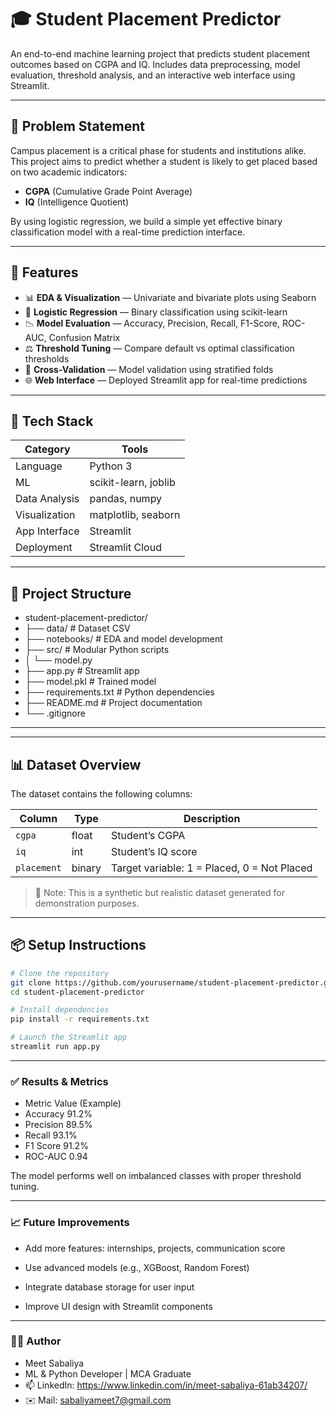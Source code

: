 # 🎓 Student Placement Predictor

An end-to-end machine learning project that predicts student placement outcomes based on CGPA and IQ. Includes data preprocessing, model evaluation, threshold analysis, and an interactive web interface using Streamlit.

---

## 📌 Problem Statement

Campus placement is a critical phase for students and institutions alike. This project aims to predict whether a student is likely to get placed based on two academic indicators:
- **CGPA** (Cumulative Grade Point Average)
- **IQ** (Intelligence Quotient)

By using logistic regression, we build a simple yet effective binary classification model with a real-time prediction interface.

---

## 🚀 Features

- 📊 **EDA & Visualization** — Univariate and bivariate plots using Seaborn
- 🤖 **Logistic Regression** — Binary classification using scikit-learn
- 📉 **Model Evaluation** — Accuracy, Precision, Recall, F1-Score, ROC-AUC, Confusion Matrix
- ⚖️ **Threshold Tuning** — Compare default vs optimal classification thresholds
- 🧪 **Cross-Validation** — Model validation using stratified folds
- 🌐 **Web Interface** — Deployed Streamlit app for real-time predictions

---

## 🧠 Tech Stack

| Category | Tools |
|---------|-------|
| Language | Python 3 |
| ML | scikit-learn, joblib |
| Data Analysis | pandas, numpy |
| Visualization | matplotlib, seaborn |
| App Interface | Streamlit |
| Deployment | Streamlit Cloud |

---

## 📁 Project Structure

- student-placement-predictor/
- ├── data/ # Dataset CSV
- ├── notebooks/ # EDA and model development
- ├── src/ # Modular Python scripts
- │ └── model.py
- ├── app.py # Streamlit app
- ├── model.pkl # Trained model
- ├── requirements.txt # Python dependencies
- ├── README.md # Project documentation
- └── .gitignore

---


---

## 📊 Dataset Overview

The dataset contains the following columns:

| Column     | Type    | Description                         |
|------------|---------|-------------------------------------|
| `cgpa`     | float   | Student’s CGPA                      |
| `iq`       | int     | Student’s IQ score                  |
| `placement`| binary  | Target variable: 1 = Placed, 0 = Not Placed |

> 📌 Note: This is a synthetic but realistic dataset generated for demonstration purposes.

---

## 📦 Setup Instructions

```bash
# Clone the repository
git clone https://github.com/yourusername/student-placement-predictor.git
cd student-placement-predictor

# Install dependencies
pip install -r requirements.txt

# Launch the Streamlit app
streamlit run app.py

```

---

### ✅ Results & Metrics
- Metric	Value (Example)
- Accuracy	91.2%
- Precision	89.5%
- Recall	93.1%
- F1 Score	91.2%
- ROC-AUC	0.94

The model performs well on imbalanced classes with proper threshold tuning.

---

### 📈 Future Improvements
- Add more features: internships, projects, communication score

- Use advanced models (e.g., XGBoost, Random Forest)

- Integrate database storage for user input

- Improve UI design with Streamlit components

---

### 🧑‍💻 Author
- Meet Sabaliya
- ML & Python Developer | MCA Graduate
- 📫 LinkedIn: https://www.linkedin.com/in/meet-sabaliya-61ab34207/ 
- ✉️ Mail: sabaliyameet7@gmail.com


